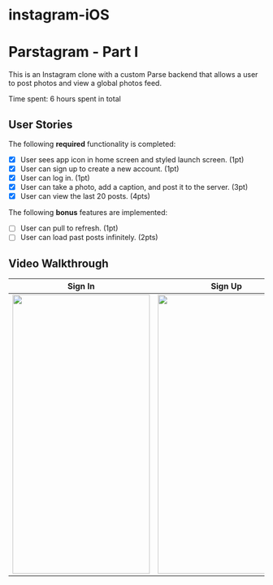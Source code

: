 # instagram-iOS

# Parstagram - Part I

This is an Instagram clone with a custom Parse backend that allows a user to post photos and view a global photos feed.

Time spent: 6 hours spent in total

## User Stories

The following **required** functionality is completed:

- [x] User sees app icon in home screen and styled launch screen. (1pt)
- [x] User can sign up to create a new account. (1pt)
- [x] User can log in. (1pt)
- [x] User can take a photo, add a caption, and post it to the server. (3pt)
- [x] User can view the last 20 posts. (4pts)

The following **bonus** features are implemented:

- [ ] User can pull to refresh. (1pt)
- [ ] User can load past posts infinitely. (2pts)

## Video Walkthrough

 Sign In                        |     Sign Up
:-------------------------:     |     :-------------------------:
<img src="https://github.com/Nandan01/instagram-iOS/blob/main/instagram-pt1.gif" width="270" height="550"/>     |     <img src="https://github.com/Nandan01/instagram-iOS/blob/main/instagram-pt1.2.gif" width="270" height="550"/>
